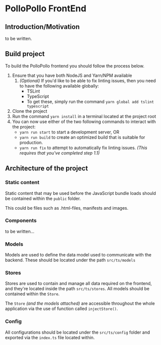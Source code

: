 # PolloPollo FrontEnd

## Introduction/Motivation

to be written.

## Build project

To build the PolloPollo frontend you should follow the process below.

1. Ensure that you have both NodeJS and Yarn/NPM available
   1. *(Optional)* If you'd like to be able to fix linting issues, then you need to have the following available globally:
        * TSLint
        * TypeScript
        * To get these, simply run the command `yarn global add tslint typescript`
2. Clone the project
3. Run the command `yarn install` in a terminal located at the project root
4. You can now use either of the two following commands to interact with the project:
   * `yarn run start` to start a development server, OR
   * `yarn run build` to create an optimized build that is suitable for production.
   * `yarn run fix` to attempt to automatically fix linting issues. *(This requires that you've completed step 1.1)*

## Architecture of the project

### Static content

Static content that may be used before the JavaScript bundle loads should be
contained within the `public` folder.

This could be files such as .html-files, manifests and images.

### Components

to be written...

### Models

Models are used to define the data model used to communicate with the backend.
These should be located under the path `src/ts/models`

### Stores

Stores are used to contain and manage all data required on the frontend, and they're
located inside the path `src/ts/stores`.
All models should be contained within the `Store`.

The `Store` *(and the models attached)* are accessible throughout the whole
application via the use of function called `injectStore()`.

### Config

All configurations should be located under the `src/ts/config` folder and exported
via the `index.ts` file located within.

